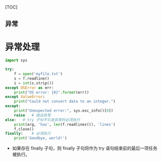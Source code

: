 [TOC]

异常
---

# 异常处理
```python
import sys

try:
    f = open('myfile.txt')
    s = f.readline()
    i = int(s.strip())
except OSError as err:
    print("OS error: {0}".format(err))
except ValueError:
    print("Could not convert data to an integer.")
except:
    print("Unexpected error:", sys.exc_info()[0])
    raise   # 抛出异常
else:   # try 子句不引发异常时必须执行
    print(arg, 'has', len(f.readlines()), 'lines')
    f.close()
finally:    # 必须执行
    print('Goodbye, world!')
```
* 如果存在 finally 子句，则 finally 子句将作为 try 语句结束前的最后一项任务被执行。
